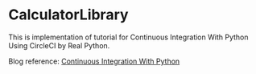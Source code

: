 # CalculatorLibrary
This is implementation of tutorial for Continuous Integration With Python Using CircleCI by Real Python.

Blog reference: [Continuous Integration With Python](https://realpython.com/python-continuous-integration/)

